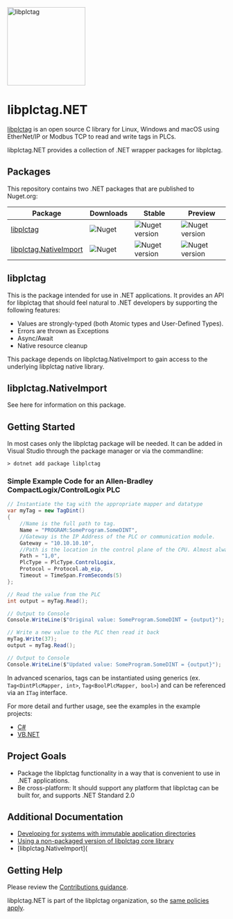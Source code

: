 <img src="https://raw.githubusercontent.com/libplctag/libplctag.NET/master/assets/libplctag-final.svg?sanitize=true" alt="libplctag" width="180"/>
<p>

# libplctag.NET

[libplctag](https://github.com/libplctag/libplctag) is an open source C library for Linux, Windows and macOS using EtherNet/IP or Modbus TCP to read and write tags in PLCs.

libplctag.NET provides a collection of .NET wrapper packages for libplctag.

## Packages

This repository contains two .NET packages that are published to Nuget.org:

| Package | Downloads | Stable | Preview |
|-|-|-|-|
| [libplctag](https://www.nuget.org/packages/libplctag/) | ![Nuget](https://img.shields.io/nuget/dt/libplctag) | ![Nuget version](https://img.shields.io/nuget/v/libplctag) | ![Nuget version](https://img.shields.io/nuget/vpre/libplctag) |
| [libplctag.NativeImport](https://www.nuget.org/packages/libplctag.NativeImport/) | ![Nuget](https://img.shields.io/nuget/dt/libplctag.NativeImport) | ![Nuget version](https://img.shields.io/nuget/v/libplctag.NativeImport) | ![Nuget version](https://img.shields.io/nuget/vpre/libplctag.NativeImport) |


## libplctag

This is the package intended for use in .NET applications.
It provides an API for libplctag that should feel natural to .NET developers by supporting the following features:
* Values are strongly-typed (both Atomic types and User-Defined Types).
* Errors are thrown as Exceptions
* Async/Await
* Native resource cleanup

This package depends on libplctag.NativeImport to gain access to the underlying libplctag native library.

## libplctag.NativeImport

See here for information on this package.

## Getting Started

In most cases only the  libplctag package will be needed. It can be added in Visual Studio through the package manager or via the commandline:

`> dotnet add package libplctag`

### Simple Example Code for an Allen-Bradley CompactLogix/ControlLogix PLC

```csharp
// Instantiate the tag with the appropriate mapper and datatype
var myTag = new TagDint()
{
    //Name is the full path to tag. 
    Name = "PROGRAM:SomeProgram.SomeDINT",
    //Gateway is the IP Address of the PLC or communication module.
    Gateway = "10.10.10.10", 
    //Path is the location in the control plane of the CPU. Almost always "1,0".
    Path = "1,0", 
    PlcType = PlcType.ControlLogix,
    Protocol = Protocol.ab_eip,
    Timeout = TimeSpan.FromSeconds(5)
};

// Read the value from the PLC
int output = myTag.Read();

// Output to Console
Console.WriteLine($"Original value: SomeProgram.SomeDINT = {output}");

// Write a new value to the PLC then read it back
myTag.Write(37);
output = myTag.Read();

// Output to Console
Console.WriteLine($"Updated value: SomeProgram.SomeDINT = {output}");
```
In advanced scenarios, tags can be instantiated using generics (ex. `Tag<DintPlcMapper, int>`, `Tag<BoolPlcMapper, bool>`) and can be referenced via an `ITag` interface.

For more detail and further usage, see the examples in the example projects:

* [C#](src/Examples/CSharp%20DotNetCore)
* [VB.NET](src/Examples/VB.NET%20DotNetCore/Program.vb)

## Project Goals

* Package the libplctag functionality in a way that is convenient to use in .NET applications.
* Be cross-platform: It should support any platform that libplctag can be built for, and supports .NET Standard 2.0

## Additional Documentation

* [Developing for systems with immutable application directories](docs/Developing-for-systems-with-immutable-application-directories.md)
* [Using a non-packaged version of libplctag core library](docs/Using-a-non-packaged-version-of-the-native-libplctag-library.md)
* [libplctag.NativeImport](
## Getting Help

Please review the [Contributions guidance](CONTRIBUTIONS.md).

libplctag.NET is part of the libplctag organization, so the [same policies apply](https://github.com/libplctag/libplctag#contact-and-support).
